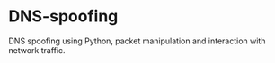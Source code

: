 # DNS-spoofing
DNS spoofing using Python, packet manipulation and interaction with network traffic.
